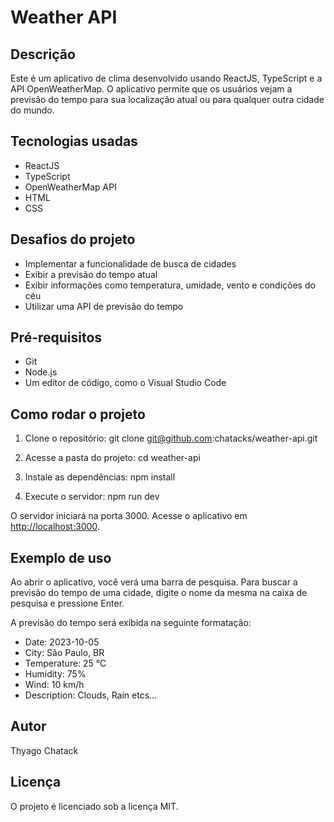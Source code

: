 # Weather API

## Descrição

Este é um aplicativo de clima desenvolvido usando ReactJS, TypeScript e a API OpenWeatherMap. O aplicativo permite que os usuários vejam a previsão do tempo para sua localização atual ou para qualquer outra cidade do mundo.

## Tecnologias usadas

- ReactJS
- TypeScript
- OpenWeatherMap API
- HTML
- CSS

## Desafios do projeto

- Implementar a funcionalidade de busca de cidades
- Exibir a previsão do tempo atual
- Exibir informações como temperatura, umidade, vento e condições do céu
- Utilizar uma API de previsão do tempo

## Pré-requisitos

- Git
- Node.js
- Um editor de código, como o Visual Studio Code

## Como rodar o projeto

1. Clone o repositório:
git clone git@github.com:chatacks/weather-api.git

2. Acesse a pasta do projeto:
cd weather-api

3. Instale as dependências:
npm install

4. Execute o servidor:
npm run dev

O servidor iniciará na porta 3000. Acesse o aplicativo em [http://localhost:3000](http://localhost:3000).

## Exemplo de uso

Ao abrir o aplicativo, você verá uma barra de pesquisa. Para buscar a previsão do tempo de uma cidade, digite o nome da mesma na caixa de pesquisa e pressione Enter.

A previsão do tempo será exibida na seguinte formatação:

- Date: 2023-10-05
- City: São Paulo, BR
- Temperature: 25 °C
- Humidity: 75%
- Wind: 10 km/h
- Description: Clouds, Rain etcs...

## Autor

Thyago Chatack

## Licença

O projeto é licenciado sob a licença MIT.
